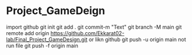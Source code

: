 # Project_GameDeign

import github
git init
git add .
git commit-m "Text"
git branch -M main
git remote add origin https://github.com/Ekkarat02-lab/Final_Project_GameDesign.git or likn github
git push -u origin main not run file git push -f origin main

